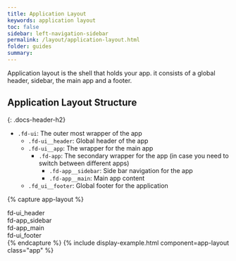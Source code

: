 ```yaml
---
title: Application Layout
keywords: application layout
toc: false
sidebar: left-navigation-sidebar
permalink: /layout/application-layout.html
folder: guides
summary:
---
```

Application layout is the shell that holds your app. it consists of a global header, sidebar, the main app and a footer.

## Application Layout Structure
{: .docs-header-h2}

* `.fd-ui`: The outer most wrapper of the app
    * `.fd-ui__header`: Global header of the app
    * `.fd-ui__app`: The wrapper for the main app
        * `.fd-app`: The secondary wrapper for the app (in case you need to switch between different apps)
            * `.fd-app__sidebar`: Side bar navigation for the app
            * `.fd-app__main`: Main app content
    * `.fd_ui__footer`: Global footer for the application

{% capture app-layout %}
<div class="fd-ui fd-ui--fundamental">
    <div class="fd-ui__header">
        fd-ui_header
    </div>
    <div class="fd-ui__app">
        <div class="fd-app">
            <div class="fd-app__sidebar">
                fd-app_sidebar
            </div>
            <main class="fd-app__main">
                fd-app_main
            </main>
        </div>
    </div>
    <div class="fd-ui__footer">
        fd-ui_footer
    </div>
</div>
{% endcapture %}
{% include display-example.html component=app-layout class="app" %}
